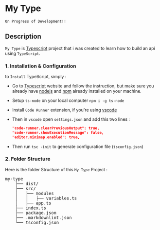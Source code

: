 # My Type

```bash
On Progress of Development!!
```

## Description

`My Type` is [Typescript](https://www.typescriptlang.org/) project that i was created to learn how to build an api using `TypeScript`.

### 1. Installation & Configuration

to `Install` TypeScript, simply :

- Go to  [Typescript](https://www.typescriptlang.org/) website and follow the instruction, but make sure you already have [nodejs](https://nodejs.org/en/) and [npm](https://www.npmjs.com/) already installed on your machine.
- Setup `ts-node` on your local computer `npm i -g ts-node`
- Install `Code Runner` extension, if you're using [vscode](https://code.visualstudio.com/)
- Then in `vscode` open `settings.json` and add this two lines :

    ```json
    "code-runner.clearPreviousOutput": true,
    "code-runner.showExecutionMessage": false,
    "editor.minimap.enabled": true,
    ```

- Then run `tsc -init` to generate configuration file (`tsconfig.json`)

### 2. Folder Structure

Here is the folder Structure of this `My Type` Project :

<pre>
my-type  
    ├── dist/
    ├── src/  
    │   ├── modules  
    │   │   ├── variables.ts  
    │   ├── app.ts  
    ├── index.ts
    ├── package.json
    ├── .markdownlint.json
    └── tsconfig.json
</pre>
